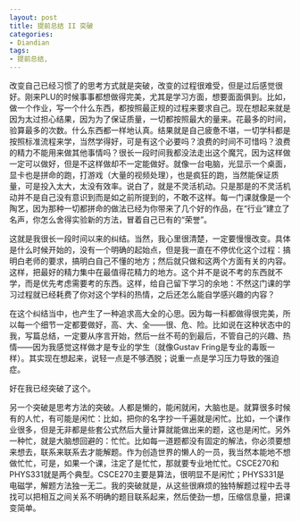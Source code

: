 ```yaml
---
layout: post
title: 提前总结 II 突破
categories:
- Diandian
tags:
- 提前总结, 
---
```

<p>改变自己已经习惯了的思考方式就是突破，改变的过程很难受，但是过后感觉很好。刚来PLU的时候事事都想做得完美，尤其是学习方面，想要面面俱到。比如，做一个作业，写一个什么东西，都按照最正规的过程来要求自己。现在想起来就是因为太过担心结果，因为为了保证质量，一切都按照最大的量来。花最多的时间，验算最多的次数。什么东西都一样地认真。结果就是自己疲惫不堪，一切学科都是按照标准流程来学，当然学得好，可是有这个必要吗？浪费的时间不可惜吗？浪费的精力不能用来做其他事情吗？很长一段时间我都没法走出这个魔咒，因为这样做一定可以做好，但是不这样做却不一定能做好。就像一台电脑，光显示一个桌面，显卡也是拼命的跑，打游戏（大量的视频处理），也是疯狂的跑，当然能保证质量，可是投入太大，太没有效率。说白了，就是不灵活机动。只是那是的不灵活机动并不是自己没有意识到而是如之前所提到的，不敢不这样。每一门课就像是一个陶艺，因为那种一切都拼命的做法已经为你带来了几个好的作品，在“行业”建立了名声，你怎么舍得实验新的方法，冒着自己已有的“荣誉”。</p>
<p>这就是我很长一段时间以来的纠结。当然，我心里很清楚，一定要慢慢改变。具体是什么时候开始的，没有一个明确的起始点，但是我一直在不停优化这个过程：搞明白老师的要求，搞明白自己不懂的地方；然后就只做和这两个方面有关的内容。这样，把最好的精力集中在最值得花精力的地方。这个并不是说不考的东西就不学，而是优先考虑需要考的东西。这样，给自己留下学习的余地：不然这门课的学习过程就已经耗费了你对这个学科的热情，之后还怎么能自学感兴趣的内容？</p>
<p>在这个纠结当中，也产生了一种追求高大全的心思。因为每一科都做得很完美，所以每一个细节一定都要做好，高、大、全——很、危、险。比如说在这种状态中的我，写篇总结，一定要从序言开始，然后一丝不苟的到最后，不管自己的兴趣、热情——因为我感觉这样做才是专业的学生（就像Gustav Fring是专业的毒贩一样）。其实现在想起来，说轻一点是不够洒脱；说重一点是学习压力导致的强迫症。</p>
<p>好在我已经突破了这个。</p>
<p>另一个突破是思考方法的突破。人都是懒的，能闲就闲，大脑也是。就算很多时候有的人忙，有可能是闲忙：比如，把你的名字抄一千遍就是闲忙。比如，一个课作业很多，但是无非都是些套公式然后大量计算就能做出来的题，这也是闲忙。另外一种忙，就是大脑想回避的：忙忙。比如每一道题都没有固定的解法，你必须要想来想去，联系来联系去才能解题。作为创造世界的懒人的一员，我当然本能地不想做忙忙，可是，如果一个课，注定了是忙忙，那就要专业地忙忙。CSCE270和PHYS331就是两个典型。CSCE270主要是算法，很明显不是闲忙；PHYS331是电磁学，解题方法独一无二。我的突破就是，从这些很麻烦的独特解题过程中去寻找可以把相互之间关系不明确的题目联系起来，然后使劲一想，压缩信息量，把课变简单。</p>